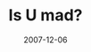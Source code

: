 ---
layout: base.njk
title : 'Is U mad?' 
view_title : 'Is U mad?' 
year : '2007' 
date : '2007-12-06' 
img_file : '/drawing/isumad.png' 
html_file : 'isumad' 
next_html : 'sheismysunshine.html' 
year_order : '287' 
permalink : "title/{{html_file}}.html"
---